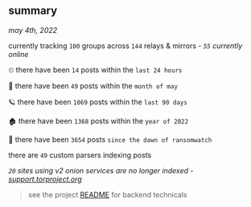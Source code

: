 
## summary
_may 4th, 2022_

currently tracking `100` groups across `144` relays & mirrors - _`55` currently online_

⏲ there have been `14` posts within the `last 24 hours`

🦈 there have been `49` posts within the `month of may`

🪐 there have been `1069` posts within the `last 90 days`

🏚 there have been `1368` posts within the `year of 2022`

🦕 there have been `3654` posts `since the dawn of ransomwatch`

there are `49` custom parsers indexing posts

_`20` sites using v2 onion services are no longer indexed - [support.torproject.org](https://support.torproject.org/onionservices/v2-deprecation/)_

> see the project [README](https://github.com/thetanz/ransomwatch#ransomwatch--) for backend technicals
